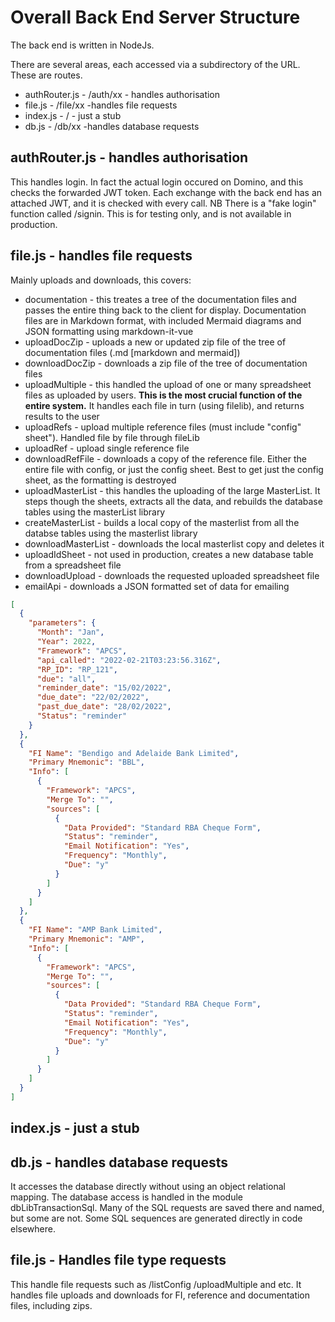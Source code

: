 # Overall Back End Server Structure
The back end is written in NodeJs.

There are several areas, each accessed via a subdirectory of the URL. These are routes.

* authRouter.js - /auth/xx - handles authorisation
* file.js - /file/xx -handles file requests
* index.js - / - just a stub
* db.js - /db/xx -handles database requests

## authRouter.js - handles authorisation
This handles login. In fact the actual login occured on Domino, and this checks the forwarded JWT token.
Each exchange with the back end has an attached JWT, and it is checked with every call.
NB There is a "fake login" function called /signin. This is for testing only, and is not available in production.

## file.js - handles file requests
Mainly uploads and downloads, this covers:
* documentation - this treates a tree of the documentation files and passes the entire thing back to the client for display. Documentation files are in Markdown format, with included Mermaid diagrams and JSON formatting using markdown-it-vue
* uploadDocZip - uploads a new or updated zip file of the tree of documentation files (.md [markdown and mermaid])
* downloadDocZip - downloads a zip file of the tree of documentation files
* uploadMultiple - this handled the upload of one or many spreadsheet files as uploaded by users. **This is the most crucial function of the entire system.** It handles each file in turn (using filelib), and returns results to the user
* uploadRefs - upload multiple reference files (must include "config" sheet"). Handled file by file through fileLib
* uploadRef - upload single reference file
* downloadRefFile - downloads a copy of the reference file. Either the entire file with config, or just the config sheet. Best to get just the config sheet, as the formatting is destroyed
* uploadMasterList - this handles the uploading of the large MasterList. It steps though the sheets, extracts all the data, and rebuilds the database tables using the masterList library
* createMasterList - builds a local copy of the masterlist from all the databse tables using the masterlist library
* downloadMasterList - downloads the local masterlist copy and deletes it
* uploadIdSheet - not used in production, creates a new database table from a spreadsheet file
* downloadUpload - downloads the requested uploaded spreadsheet file
* emailApi - downloads a JSON formatted set of data for emailing
``` json
[
  {
    "parameters": {
      "Month": "Jan",
      "Year": 2022,
      "Framework": "APCS",
      "api_called": "2022-02-21T03:23:56.316Z",
      "RP_ID": "RP_121",
      "due": "all",
      "reminder_date": "15/02/2022",
      "due_date": "22/02/2022",
      "past_due_date": "28/02/2022",
      "Status": "reminder"
    }
  },
  {
    "FI Name": "Bendigo and Adelaide Bank Limited",
    "Primary Mnemonic": "BBL",
    "Info": [
      {
        "Framework": "APCS",
        "Merge To": "",
        "sources": [
          {
            "Data Provided": "Standard RBA Cheque Form",
            "Status": "reminder",
            "Email Notification": "Yes",
            "Frequency": "Monthly",
            "Due": "y"
          }
        ]
      }
    ]
  },
  {
    "FI Name": "AMP Bank Limited",
    "Primary Mnemonic": "AMP",
    "Info": [
      {
        "Framework": "APCS",
        "Merge To": "",
        "sources": [
          {
            "Data Provided": "Standard RBA Cheque Form",
            "Status": "reminder",
            "Email Notification": "Yes",
            "Frequency": "Monthly",
            "Due": "y"
          }
        ]
      }
    ]
  }
]
```

## index.js - just a stub

## db.js - handles database requests

It accesses the database directly without using an object relational mapping. The database access is handled in the module dbLibTransactionSql. 
Many of the SQL requests are saved there and named, but some are not. Some SQL sequences are generated directly in code elsewhere.

## file.js - Handles file type requests

This handle file requests such as /listConfig /uploadMultiple and etc. 
It handles file uploads and downloads for FI, reference and documentation files, including zips.